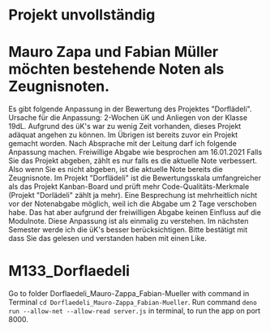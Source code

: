 # Projekt unvollständig
# Mauro Zapa und Fabian Müller möchten bestehende Noten als Zeugnisnoten.
Es gibt folgende Anpassung in der Bewertung des Projektes "Dorflädeli".
Ursache für die Anpassung: 2-Wochen üK und Anliegen von der Klasse 19dL. Aufgrund des üK's war zu wenig Zeit vorhanden, dieses Projekt adäquat angehen zu können. Im Übrigen ist bereits zuvor ein Projekt gemacht worden.
Nach Absprache mit der Leitung darf ich folgende Anpassung machen.
Freiwillige Abgabe wie besprochen am 16.01.2021
Falls Sie das Projekt abgeben, zählt es nur falls es die aktuelle Note verbessert.
Also wenn Sie es nicht abgeben, ist die aktuelle Note bereits die Zeugnisnote.
Im Projekt "Dorflädeli" ist die Bewertungsskala umfangreicher als das Projekt Kanban-Board und prüft mehr Code-Qualitäts-Merkmale (Projekt "Dorlädeli" zählt ja mehr). Eine Besprechung ist mehrheitlich nicht vor der Notenabgabe möglich, weil ich die Abgabe um 2 Tage verschoben habe. Das hat aber aufgrund der freiwilligen Abgabe keinen Einfluss auf die Modulnote.
Diese Anpassung ist als einmalig zu verstehen. Im nächsten Semester werde ich die üK's besser berücksichtigen.
Bitte bestätigt mit dass Sie das gelesen und verstanden haben mit einen Like.

# M133_Dorflaedeli
Go to folder Dorflaedeli_Mauro-Zappa_Fabian-Mueller with command in Terminal ```cd Dorflaedeli_Mauro-Zappa_Fabian-Mueller```.
Run command ```deno run --allow-net --allow-read server.js``` in terminal, to run the app on port 8000.
